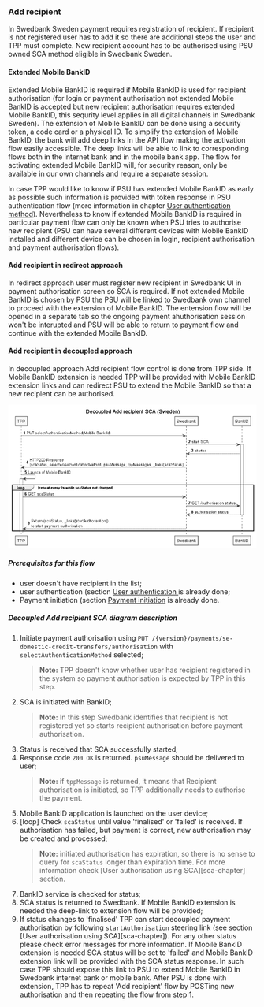 ### Add recipient

In Swedbank Sweden payment requires registration of recipient. If recipient is not registered user has to add it so there are additional steps the user and TPP must complete. New recipient account has to be authorised using PSU owned SCA method eligible in Swedbank Sweden.

#### Extended Mobile BankID
 Extended Mobile BankID is required if Mobile BankID is used for recipient authorisation (for login or payment authorisation not extended Mobile BankID is accepted but new recipient authorisation requires extended Mobile BankID, this sequrity level applies in all digital channels in Swedbank Sweden). The extension of Mobile BankID can be done using a security token, a code card or a physical ID. To simplify the extension of Mobile BankID, the bank will add deep links in the API flow making the activation flow easily accessible. The deep links will be able to link to corresponding flows both in the internet bank and in the mobile bank app. The flow for activating extended Mobile BankID will, for security reason, only be available in our own channels and require a separate session.

 In case TPP would like to know if PSU has extended Mobile BankID as early as possible such information is provided with token response in PSU authentication flow (more information in chapter [User authentication method](#User-authentication-method)). Nevertheless to know if extended Mobile BankID is required in particular payment flow can only be known when PSU tries to authorise new recipient (PSU can have several different devices with Mobile BankID installed and different device can be chosen in login, recipient authorisation and payment authorisation flows).

#### Add recipient in redirect approach

In redirect approach user must register new recipient in Swedbank UI in payment authorisation screen so SCA is required. 
If not extended Mobile BankID is chosen by PSU the PSU will be linked to Swedbank own channel to proceed with the extension of Mobile BankID. The entension flow will be opened in a separate tab so the ongoing payment ahuthorisation session won't be interupted and PSU will be able to return to payment flow and continue with the extended Mobile BankID.

#### Add recipient in decoupled approach

In decoupled approach Add recipient flow control is done from TPP side. If Mobile BankID extension is needed TPP will be provided with Mobile BankID extension links and can redirect PSU to extend the Mobile BankID so that a new recipient can be authorised. 

![decoupled-add-recipient-se-sd.png](images/decoupled-add-recipient-se-sd.png)

##### Prerequisites for this flow

* user doesn't have recipient in the list;
* user authentication (section [User authentication ](#user-authentication) is already done;
* Payment initiation (section [Payment initiation](#payment-initiation) is already done.

##### Decoupled Add recipient SCA diagram description

1. Initiate payment authorisation using `PUT /{version}/payments/se-domestic-credit-transfers/authorisation` with `selectAuthenticationMethod` selected;
    >**Note:** TPP doesn't know whether user has recipient registered in the system so payment authorisation is expected by TPP in this step.
2. SCA is initiated with BankID;
    >**Note:** In this step Swedbank identifies that recipient is not registered yet so starts recipient authorisation before payment authorisation.
3. Status is received that SCA successfully started;
4. Response code `200 OK` is returned. `psuMessage` should be delivered to user;
    >**Note:** if `tppMessage` is returned, it means that Recipient authorisation is initiated, so TPP additionally needs to authorise the payment.
5. Mobile BankID application is launched on the user device;
6. [loop] Check `scaStatus` until value 'finalised' or 'failed' is received. If authorisation has failed, but payment is correct, new authorisation may be created and processed;
    >**Note:** initiated authorisation has expiration, so there is no sense to query for `scaStatus` longer than expiration time. For more information check [User authorisation using SCA][sca-chapter] section.
7. BankID service is checked for status;
8. SCA status is returned to Swedbank. If Mobile BankID extension is needed the deep-link to extension flow will be provided;
9. If status changes to 'finalised' TPP can start decoupled payment authorisation by following `startAuthorisation` steering link (see section [User authorisation using SCA][sca-chapter]). For any other status please check error messages for more information. If Mobile BankID extension is needed SCA status will be set to 'failed' and Mobile BankID extension link will be provided with the SCA status response. In such case TPP should expose this link to PSU to extend Mobile BankID in Swedbank internet bank or mobile bank. After PSU is done with extension, TPP has to repeat 'Add recipient' flow by POSTing new authorisation and then repeating the flow from step 1. 
